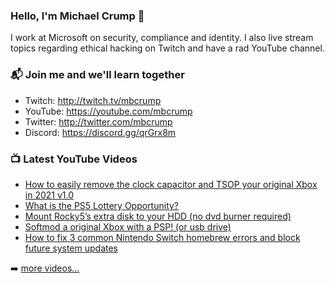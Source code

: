 ### Hello, I'm Michael Crump 👋

I work at Microsoft on security, compliance and identity. I also live stream topics regarding ethical hacking on Twitch and have a rad YouTube channel. 

### 📬 Join me and we'll learn together

- Twitch: http://twitch.tv/mbcrump
- YouTube: https://youtube.com/mbcrump
- Twitter: http://twitter.com/mbcrump
- Discord: https://discord.gg/qrGrx8m

### 📺 Latest YouTube Videos

<!-- YOUTUBE:START -->
- [How to easily remove the clock capacitor and TSOP your original Xbox in 2021 v1.0](https://www.youtube.com/watch?v=h8dzl9u4ne4)
- [What is the PS5 Lottery Opportunity?](https://www.youtube.com/watch?v=iEu7k3AhuyI)
- [Mount Rocky5’s extra disk to your HDD &lpar;no dvd burner required&rpar;](https://www.youtube.com/watch?v=QdIvv_RCLu8)
- [Softmod a original Xbox with a PSP! &lpar;or usb drive&rpar;](https://www.youtube.com/watch?v=sqqmqlSZdk4)
- [How to fix 3 common Nintendo Switch homebrew errors and block future system updates](https://www.youtube.com/watch?v=s5O0eYxjPM4)
<!-- YOUTUBE:END -->

➡️ [more videos...](https://youtube.com/mbcrump)

